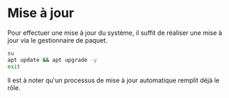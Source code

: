 # Mise à jour

Pour effectuer une mise à jour du système, il suffit de réaliser une mise à jour via le gestionnaire de paquet.

```bash
su
apt update && apt upgrade -y
exit
```

Il est à noter qu'un processus de mise à jour automatique remplit déjà le rôle.
